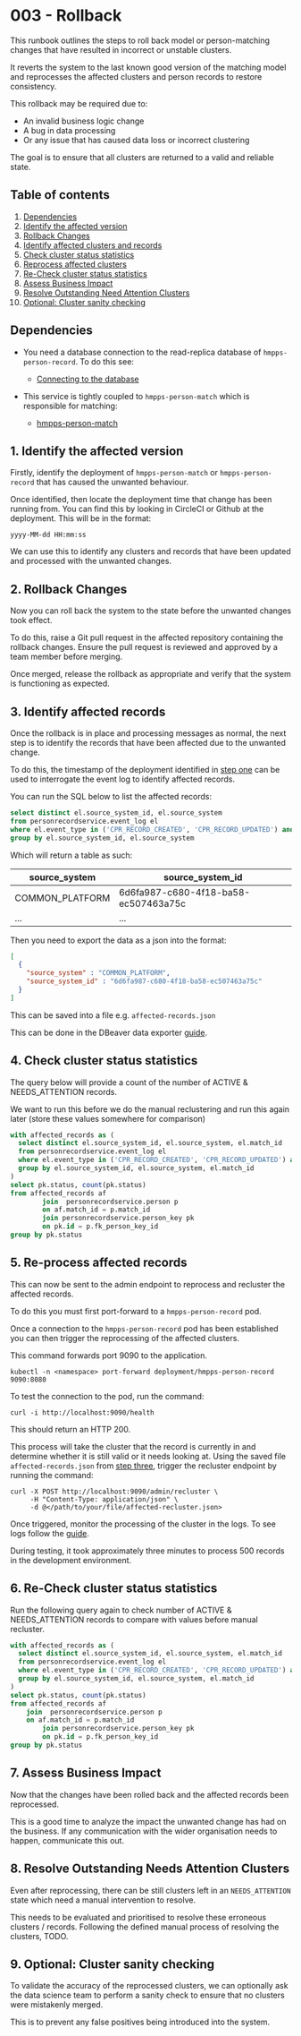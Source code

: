 # 003 - Rollback

This runbook outlines the steps to roll back model or person-matching changes that have resulted in incorrect or unstable clusters.

It reverts the system to the last known good version of the matching model and reprocesses the affected clusters and person records to restore consistency.

This rollback may be required due to:

* An invalid business logic change
* A bug in data processing 
* Or any issue that has caused data loss or incorrect clustering

The goal is to ensure that all clusters are returned to a valid and reliable state.

## Table of contents

1. [Dependencies](#dependencies)
2. [Identify the affected version](#1-identify-the-affected-version)
3. [Rollback Changes](#2-rollback-changes)
4. [Identify affected clusters and records](#3-identify-affected-records)
5. [Check cluster status statistics](#4-Check-cluster-status-statistics)
6. [Reprocess affected clusters](#5-re-process-affected-records)
7. [Re-Check cluster status statistics](#6-Re-Check-cluster-status-statistics)
8. [Assess Business Impact](#7-assess-business-impact)
9. [Resolve Outstanding Need Attention Clusters](#8-resolve-outstanding-needs-attention-clusters)
10. [Optional: Cluster sanity checking](#9-optional-cluster-sanity-checking)

## Dependencies

* You need a database connection to the read-replica database of `hmpps-person-record`. To do this see:
  * [Connecting to the database](001-Connecting-To-The-Database.md)

* This service is tightly coupled to `hmpps-person-match` which is responsible for matching:
  * [hmpps-person-match](https://github.com/ministryofjustice/hmpps-person-match)

## 1. Identify the affected version

Firstly, identify the deployment of  `hmpps-person-match` or `hmpps-person-record` that has caused the unwanted behaviour. 

Once identified, then locate the deployment time that change has been running from. You can find this by looking in CircleCI or Github at the deployment. This will be in the format:
```
yyyy-MM-dd HH:mm:ss
```

We can use this to identify any clusters and records that have been updated and processed with the unwanted changes.

## 2. Rollback Changes

Now you can roll back the system to the state before the unwanted changes took effect.

To do this, raise a Git pull request in the affected repository containing the rollback changes.
Ensure the pull request is reviewed and approved by a team member before merging.

Once merged, release the rollback as appropriate and verify that the system is functioning as expected.

## 3. Identify affected records

Once the rollback is in place and processing messages as normal, the next step is to identify the 
records that have been affected due to the unwanted change. 

To do this, the timestamp of the deployment identified in [step one](#1-identify-the-affected-version) can be 
used to interrogate the event log to identify affected records.

You can run the SQL below to list the affected records:

```sql
select distinct el.source_system_id, el.source_system
from personrecordservice.event_log el
where el.event_type in ('CPR_RECORD_CREATED', 'CPR_RECORD_UPDATED') and el.event_timestamp >= '<timestamp>'
group by el.source_system_id, el.source_system 
```

Which will return a table as such:

| source_system   | source_system_id                     |
|-----------------|--------------------------------------|
| COMMON_PLATFORM | 6d6fa987-c680-4f18-ba58-ec507463a75c |
| ...             | ...                                  |

Then you need to export the data as a json into the format:

```json
[
  {
    "source_system" : "COMMON_PLATFORM",
    "source_system_id" : "6d6fa987-c680-4f18-ba58-ec507463a75c"
  }
]
```

This can be saved into a file e.g. `affected-records.json`

This can be done in the DBeaver data exporter [guide](https://dbeaver.com/docs/dbeaver/Data-export/).

## 4. Check cluster status statistics

The query below will provide a count of the number of ACTIVE & NEEDS_ATTENTION records. 

We want to run this before we do the manual reclustering and run this again later (store these values somewhere for comparison)
```sql
with affected_records as (
  select distinct el.source_system_id, el.source_system, el.match_id
  from personrecordservice.event_log el
  where el.event_type in ('CPR_RECORD_CREATED', 'CPR_RECORD_UPDATED') and el.event_timestamp >= '2025-06-09 13:21:55.463'
  group by el.source_system_id, el.source_system, el.match_id
)
select pk.status, count(pk.status)
from affected_records af
		join  personrecordservice.person p
		on af.match_id = p.match_id
        join personrecordservice.person_key pk
        on pk.id = p.fk_person_key_id
group by pk.status
```


## 5. Re-process affected records

This can now be sent to the admin endpoint to reprocess and recluster the affected records.

To do this you must first port-forward to a `hmpps-person-record` pod.

Once a connection to the `hmpps-person-record` pod has been established you can then trigger the reprocessing of the affected clusters.

This command forwards port 9090 to the application.

```shell
kubectl -n <namespace> port-forward deployment/hmpps-person-record 9090:8080
```

To test the connection to the pod, run the command:

```shell
curl -i http://localhost:9090/health
```

This should return an HTTP 200.

This process will take the cluster that the record is currently in and determine whether it is still valid or it needs looking at.
Using the saved file `affected-records.json` from [step three](#3-identify-affected-records), trigger the recluster endpoint by running the command:

```shell
curl -X POST http://localhost:9090/admin/recluster \
     -H "Content-Type: application/json" \
     -d @</path/to/your/file/affected-recluster.json>
```

Once triggered, monitor the processing of the cluster in the logs. To see logs follow the [guide](002-Accessing-The-Logs.md).

During testing, it took approximately three minutes to process 500 records in the development environment.

## 6. Re-Check cluster status statistics
Run the following query again to check number of ACTIVE & NEEDS_ATTENTION records to compare with values before manual
recluster.
```sql
with affected_records as (
  select distinct el.source_system_id, el.source_system, el.match_id
  from personrecordservice.event_log el
  where el.event_type in ('CPR_RECORD_CREATED', 'CPR_RECORD_UPDATED') and el.event_timestamp >= '2025-06-09 13:21:55.463'
  group by el.source_system_id, el.source_system, el.match_id
)
select pk.status, count(pk.status)
from affected_records af
	join  personrecordservice.person p
	on af.match_id = p.match_id
        join personrecordservice.person_key pk
        on pk.id = p.fk_person_key_id
group by pk.status
```
## 7. Assess Business Impact

Now that the changes have been rolled back and the affected records been reprocessed.

This is a good time to analyze the impact the unwanted change has had on the business.
If any communication with the wider organisation needs to happen, communicate this out.

## 8. Resolve Outstanding Needs Attention Clusters

Even after reprocessing, there can be still clusters left in an `NEEDS_ATTENTION` state which need a manual intervention to resolve.

This needs to be evaluated and prioritised to resolve these erroneous clusters / records. 
Following the defined manual process of resolving the clusters, TODO.

## 9. Optional: Cluster sanity checking

To validate the accuracy of the reprocessed clusters, we can optionally ask the data science team to perform a sanity check to ensure that no clusters were mistakenly merged.

This is to prevent any false positives being introduced into the system.

